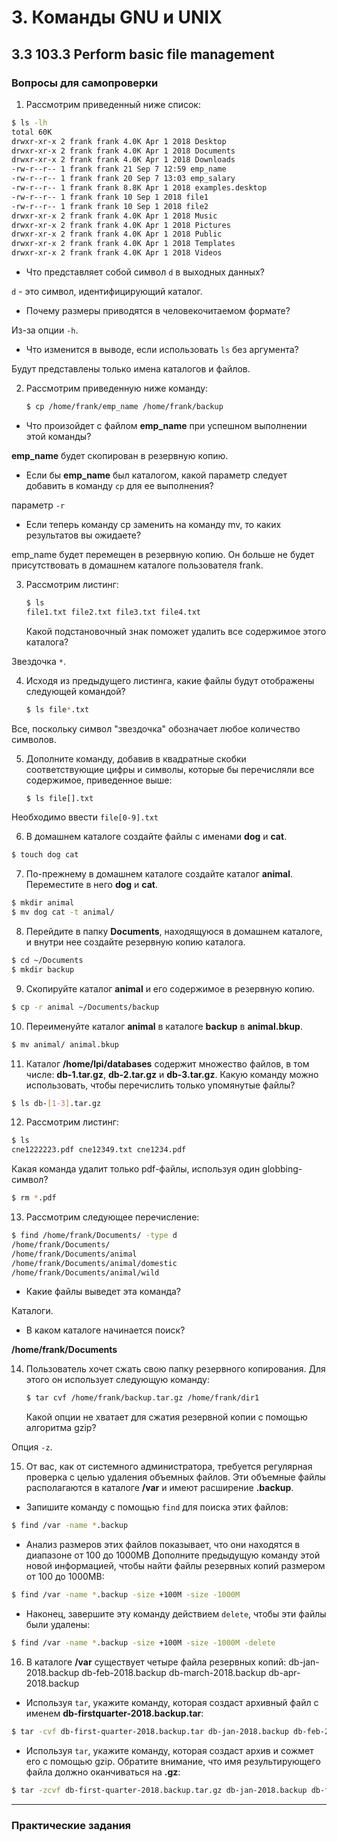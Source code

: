 # 3. Команды GNU и UNIX

## 3.3 103.3 Perform basic file management

### Вопросы для самопроверки
1. Рассмотрим приведенный ниже список:
```sh
$ ls -lh
total 60K
drwxr-xr-x 2 frank frank 4.0K Apr 1 2018 Desktop
drwxr-xr-x 2 frank frank 4.0K Apr 1 2018 Documents
drwxr-xr-x 2 frank frank 4.0K Apr 1 2018 Downloads
-rw-r--r-- 1 frank frank 21 Sep 7 12:59 emp_name
-rw-r--r-- 1 frank frank 20 Sep 7 13:03 emp_salary
-rw-r--r-- 1 frank frank 8.8K Apr 1 2018 examples.desktop
-rw-r--r-- 1 frank frank 10 Sep 1 2018 file1
-rw-r--r-- 1 frank frank 10 Sep 1 2018 file2
drwxr-xr-x 2 frank frank 4.0K Apr 1 2018 Music
drwxr-xr-x 2 frank frank 4.0K Apr 1 2018 Pictures
drwxr-xr-x 2 frank frank 4.0K Apr 1 2018 Public
drwxr-xr-x 2 frank frank 4.0K Apr 1 2018 Templates
drwxr-xr-x 2 frank frank 4.0K Apr 1 2018 Videos
```
- Что представляет собой символ `d` в выходных данных?

`d` - это символ, идентифицирующий каталог.

- Почему размеры приводятся в человекочитаемом формате?

Из-за опции `-h`.

- Что изменится в выводе, если использовать `ls` без аргумента?

Будут представлены только имена каталогов и файлов.

2. Рассмотрим приведенную ниже команду:
    ```sh
    $ cp /home/frank/emp_name /home/frank/backup
    ```
- Что произойдет с файлом **emp_name** при успешном выполнении этой команды?

**emp_name** будет скопирован в резервную копию.

- Если бы **emp_name** был каталогом, какой параметр следует добавить в команду `cp` для ее выполнения?

параметр `-r`

- Если теперь команду cp заменить на команду mv, то каких результатов вы ожидаете?

emp_name будет перемещен в резервную копию. Он больше не будет присутствовать в домашнем каталоге пользователя frank.

3. Рассмотрим листинг:
    ```sh
    $ ls
    file1.txt file2.txt file3.txt file4.txt
    ```
    Какой подстановочный знак поможет удалить все содержимое этого каталога?

Звездочка `*`.

4. Исходя из предыдущего листинга, какие файлы будут отображены следующей командой?

    ```sh
    $ ls file*.txt
    ```

Все, поскольку символ "звездочка" обозначает любое количество символов.

5. Дополните команду, добавив в квадратные скобки соответствующие цифры и символы, которые бы перечисляли все содержимое, приведенное выше:
    ```sh
    $ ls file[].txt
    ```
Необходимо ввести `file[0-9].txt`

6. В домашнем каталоге создайте файлы с именами **dog** и **cat**.
```sh
$ touch dog cat
```

7. По-прежнему в домашнем каталоге создайте каталог **animal**. Переместите в него **dog** и **cat**.
```sh
$ mkdir animal
$ mv dog cat -t animal/
```

8. Перейдите в папку **Documents**, находящуюся в домашнем каталоге, и внутри нее создайте резервную копию каталога.
```sh
$ cd ~/Documents
$ mkdir backup
```

9. Скопируйте каталог **animal** и его содержимое в резервную копию.
```sh
$ cp -r animal ~/Documents/backup
```

10. Переименуйте каталог **animal** в каталоге **backup** в **animal.bkup**.
```sh
$ mv animal/ animal.bkup
```

11. Каталог **/home/lpi/databases** содержит множество файлов, в том числе: **db-1.tar.gz**, **db-2.tar.gz** и **db-3.tar.gz**. Какую команду можно использовать, чтобы перечислить только упомянутые файлы?
```sh
$ ls db-[1-3].tar.gz
```

12.  Рассмотрим листинг:
```sh
$ ls
cne1222223.pdf cne12349.txt cne1234.pdf
```
Какая команда удалит только pdf-файлы, используя один globbing-символ?
```sh
$ rm *.pdf
```

13.  Рассмотрим следующее перечисление:
```sh
$ find /home/frank/Documents/ -type d
/home/frank/Documents/
/home/frank/Documents/animal
/home/frank/Documents/animal/domestic
/home/frank/Documents/animal/wild
```

- Какие файлы выведет эта команда?

Каталоги.

- В каком каталоге начинается поиск?

**/home/frank/Documents**

14. Пользователь хочет сжать свою папку резервного копирования. Для этого он использует следующую команду:
    ```sh
    $ tar cvf /home/frank/backup.tar.gz /home/frank/dir1
    ```
    Какой опции не хватает для сжатия резервной копии с помощью алгоритма gzip?

Опция `-z`.

15. От вас, как от системного администратора, требуется регулярная проверка с целью удаления объемных файлов. Эти объемные файлы располагаются в каталоге **/var** и имеют расширение **.backup**.
- Запишите команду с помощью `find` для поиска этих файлов:
```sh
$ find /var -name *.backup
```

- Анализ размеров этих файлов показывает, что они находятся в диапазоне от 100 до 1000MB Дополните предыдущую команду этой новой информацией, чтобы найти файлы резервных копий размером от 100 до 1000MB:

```sh
$ find /var -name *.backup -size +100M -size -1000M
```

- Наконец, завершите эту команду действием `delete`, чтобы эти файлы были удалены:
```sh
$ find /var -name *.backup -size +100M -size -1000M -delete
```
16. В каталоге **/var** существует четыре файла резервных копий:
db-jan-2018.backup
db-feb-2018.backup
db-march-2018.backup
db-apr-2018.backup

- Используя `tar`, укажите команду, которая создаст архивный файл с именем **db-firstquarter-2018.backup.tar**:
```sh
$ tar -cvf db-first-quarter-2018.backup.tar db-jan-2018.backup db-feb-2018.backup dbmarch-2018.backup db-apr-2018.backup
```
- Используя `tar`, укажите команду, которая создаст архив и сожмет его с помощью gzip. Обратите внимание, что имя результирующего файла должно оканчиваться на **.gz**:
```sh
$ tar -zcvf db-first-quarter-2018.backup.tar.gz db-jan-2018.backup db-feb-2018.backup db-march-2018.backup db-apr-2018.backup
```
---
### Практические задания
